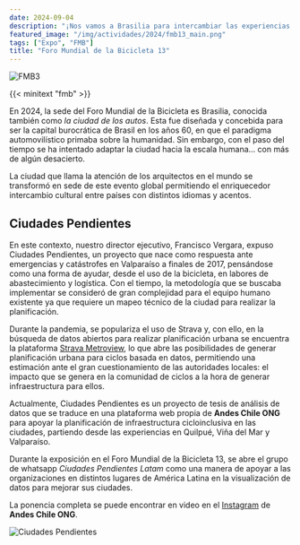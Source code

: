 ```yaml
---
date: 2024-09-04
description: "¡Nos vamos a Brasilia para intercambiar las experiencias de movilidad activa y expusimos sobre Ciudades Pendientes!"
featured_image: "/img/actividades/2024/fmb13_main.png"
tags: ["Expo", "FMB"]
title: "Foro Mundial de la Bicicleta 13"
---
```


![FMB3](/img/actividades/2024/fmb13_long.jpeg)

{{< minitext "fmb" >}}

En 2024, la sede del Foro Mundial de la Bicicleta es Brasilia, conocida también como _la ciudad de los autos_. Esta fue diseñada y concebida para ser la capital burocrática de Brasil en los años 60, en que el paradigma automovilístico primaba sobre la humanidad. Sin embargo, con el paso del tiempo se ha intentado adaptar la ciudad hacia la escala humana... con más de algún desacierto.

La ciudad que llama la atención de los arquitectos en el mundo se transformó en sede de este evento global permitiendo el enriquecedor intercambio cultural entre países con distintos idiomas y acentos.

## Ciudades Pendientes

En este contexto, nuestro director ejecutivo, Francisco Vergara, expuso Ciudades Pendientes, un proyecto que nace como respuesta ante emergencias y catástrofes en Valparaíso a finales de 2017, pensándose como una forma de ayudar, desde el uso de la bicicleta, en labores de abastecimiento y logística. Con el tiempo, la metodología que se buscaba implementar se consideró de gran complejidad para el equipo humano existente ya que requiere un mapeo técnico de la ciudad para realizar la planificación.

Durante la pandemia, se populariza el uso de Strava y, con ello, en la búsqueda de datos abiertos para realizar planificación urbana se encuentra la plataforma [Strava Metroview](https://metroview.strava.com/), lo que abre las posibilidades de generar planificación urbana para ciclos basada en datos, permitiendo una estimación ante el gran cuestionamiento de las autoridades locales: el impacto que se genera en la comunidad de ciclos a la hora de generar infraestructura para ellos.

Actualmente, Ciudades Pendientes es un proyecto de tesis de análisis de datos que se traduce en una plataforma web propia de **Andes Chile ONG** para apoyar la planificación de infraestructura cicloinclusiva en las ciudades, partiendo desde las experiencias en Quilpué, Viña del Mar y Valparaíso.

Durante la exposición en el Foro Mundial de la Bicicleta 13, se abre el grupo de whatsapp _Ciudades Pendientes Latam_ como una manera de apoyar a las organizaciones en distintos lugares de América Latina en la visualización de datos para mejorar sus ciudades.

La ponencia completa se puede encontrar en video en el [Instagram](https://www.instagram.com/p/C_oyIJhPxKo/) de **Andes Chile ONG**.

![Ciudades Pendientes](/img/actividades/2024/ciudadespendientes_fmb13.jpeg)
